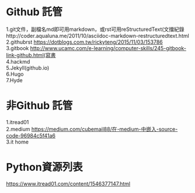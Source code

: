 # Github 託管  
1.git文件，副檔名md即可用markdown，或rst可用reStructuredText(文擋紀錄http://coder.aqualuna.me/2011/10/asciidoc-markdown-restructuredtext.html 
2.githubrst https://dotblogs.com.tw/rickyteng/2015/11/03/153786  
3.gitbook http://www.ucamc.com/e-learning/computer-skills/245-gitbook-link-github.html(寫書  
4.hackmd  
5.Jekyll(github.io)   
6.Hugo  
7.Hyde


# 非Github 託管  
1.itread01  
2.medium https://medium.com/cubemail88/在-medium-中嵌入-source-code-96984c5f41a6   
3.it home  

# Python資源列表
https://www.itread01.com/content/1546377147.html

